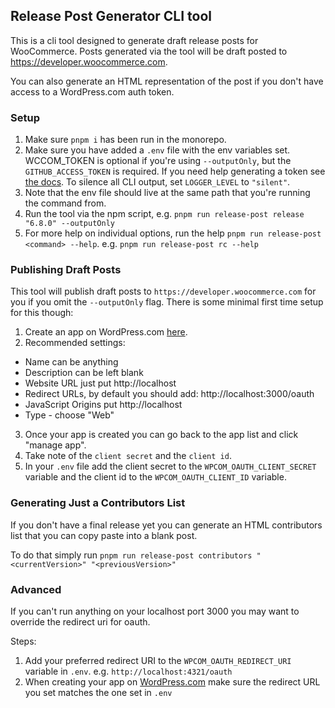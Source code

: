 ## Release Post Generator CLI tool

This is a cli tool designed to generate draft release posts for WooCommerce.
Posts generated via the tool will be draft posted to https://developer.woocommerce.com.

You can also generate an HTML representation of the post if you
don't have access to a WordPress.com auth token.

### Setup

1. Make sure `pnpm i` has been run in the monorepo.
2. Make sure you have added a `.env` file with the env variables set. WCCOM_TOKEN is optional if you're using `--outputOnly`, but
   the `GITHUB_ACCESS_TOKEN` is required. If you need help generating a token see [the docs](https://docs.github.com/en/authentication/keeping-your-account-and-data-secure/creating-a-personal-access-token). To silence all CLI output, set `LOGGER_LEVEL` to `"silent"`.
3. Note that the env file should live at the same path that you're running the command from.
4. Run the tool via the npm script, e.g. `pnpm run release-post release "6.8.0" --outputOnly`
5. For more help on individual options, run the help `pnpm run release-post <command> --help`. e.g. `pnpm run release-post rc --help`

### Publishing Draft Posts

This tool will publish draft posts to `https://developer.woocommerce.com` for you if you omit the `--outputOnly` flag. There is some minimal first time setup for this though:

1. Create an app on WordPress.com [here](https://developer.wordpress.com/apps/).
2. Recommended settings:

-   Name can be anything
-   Description can be left blank
-   Website URL just put http://localhost
-   Redirect URLs, by default you should add: http://localhost:3000/oauth
-   JavaScript Origins put http://localhost
-   Type - choose "Web"

3. Once your app is created you can go back to the
   app list and click "manage app".
4. Take note of the `client secret` and the `client id`.
5. In your `.env` file add the client secret to the `WPCOM_OAUTH_CLIENT_SECRET` variable and the client id to the `WPCOM_OAUTH_CLIENT_ID` variable.

### Generating Just a Contributors List

If you don't have a final release yet you can generate an HTML contributors list that you can copy
paste into a blank post.

To do that simply run `pnpm run release-post contributors "<currentVersion>" "<previousVersion>"`

### Advanced

If you can't run anything on your localhost port 3000 you may want to override the redirect uri for oauth.

Steps:

1. Add your preferred redirect URI to the `WPCOM_OAUTH_REDIRECT_URI` variable in `.env`. e.g. `http://localhost:4321/oauth`
2. When creating your app on [WordPress.com](https://developer.wordpress.com/apps/) make sure the redirect URL you set matches the one set in `.env`
